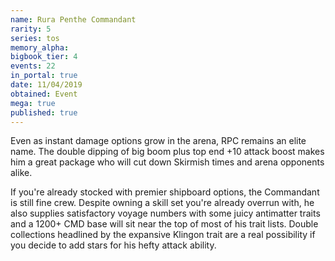 ```yaml
---
name: Rura Penthe Commandant
rarity: 5
series: tos
memory_alpha:
bigbook_tier: 4
events: 22
in_portal: true
date: 11/04/2019
obtained: Event
mega: true
published: true
---
```


Even as instant damage options grow in the arena, RPC remains an elite name. The double dipping of big boom plus top end +10 attack boost makes him a great package who will cut down Skirmish times and arena opponents alike. 

If you're already stocked with premier shipboard options, the Commandant is still fine crew. Despite owning a skill set you're already overrun with, he also supplies satisfactory voyage numbers with some juicy antimatter traits and a 1200+ CMD base will sit near the top of most of his trait lists. Double collections headlined by the expansive Klingon trait are a real possibility if you decide to add stars for his hefty attack ability.
